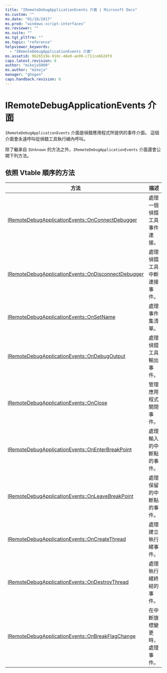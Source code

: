 ```yaml
---
title: "IRemoteDebugApplicationEvents 介面 | Microsoft Docs"
ms.custom: ""
ms.date: "01/18/2017"
ms.prod: "windows-script-interfaces"
ms.reviewer: ""
ms.suite: ""
ms.tgt_pltfrm: ""
ms.topic: "reference"
helpviewer_keywords: 
  - "IRemoteDebugApplicationEvents 介面"
ms.assetid: 9626519e-910c-48e0-ae99-c711ce6628fd
caps.latest.revision: 8
author: "mikejo5000"
ms.author: "mikejo"
manager: "ghogen"
caps.handback.revision: 8
---
```

# IRemoteDebugApplicationEvents 介面
`IRemoteDebugApplicationEvents` 介面是偵錯應用程式所提供的事件介面。  這個介面會永遠呼叫從偵錯工具執行緒內呼叫。  
  
 除了繼承自 `IUnknown` 的方法之外，`IRemoteDebugApplicationEvents` 介面還會公開下列方法。  
  
## 依照 Vtable 順序的方法  
  
|方法|描述|  
|--------|--------|  
|[IRemoteDebugApplicationEvents::OnConnectDebugger](../../winscript/reference/iremotedebugapplicationevents-onconnectdebugger.md)|處理一個偵錯工具事件連接。|  
|[IRemoteDebugApplicationEvents::OnDisconnectDebugger](../../winscript/reference/iremotedebugapplicationevents-ondisconnectdebugger.md)|處理偵錯工具中斷連接事件。|  
|[IRemoteDebugApplicationEvents::OnSetName](../../winscript/reference/iremotedebugapplicationevents-onsetname.md)|處理事件集清單。|  
|[IRemoteDebugApplicationEvents::OnDebugOutput](../../winscript/reference/iremotedebugapplicationevents-ondebugoutput.md)|處理偵錯工具輸出事件。|  
|[IRemoteDebugApplicationEvents::OnClose](../../winscript/reference/iremotedebugapplicationevents-onclose.md)|管理應用程式關閉事件。|  
|[IRemoteDebugApplicationEvents::OnEnterBreakPoint](../../winscript/reference/iremotedebugapplicationevents-onenterbreakpoint.md)|處理輸入的中斷點的事件。|  
|[IRemoteDebugApplicationEvents::OnLeaveBreakPoint](../../winscript/reference/iremotedebugapplicationevents-onleavebreakpoint.md)|處理保留的中斷點的事件。|  
|[IRemoteDebugApplicationEvents::OnCreateThread](../../winscript/reference/iremotedebugapplicationevents-oncreatethread.md)|處理建立執行緒事件。|  
|[IRemoteDebugApplicationEvents::OnDestroyThread](../../winscript/reference/iremotedebugapplicationevents-ondestroythread.md)|處理執行緒終結的事件。|  
|[IRemoteDebugApplicationEvents::OnBreakFlagChange](../../winscript/reference/iremotedebugapplicationevents-onbreakflagchange.md)|在中斷旗標變更時，處理事件。|